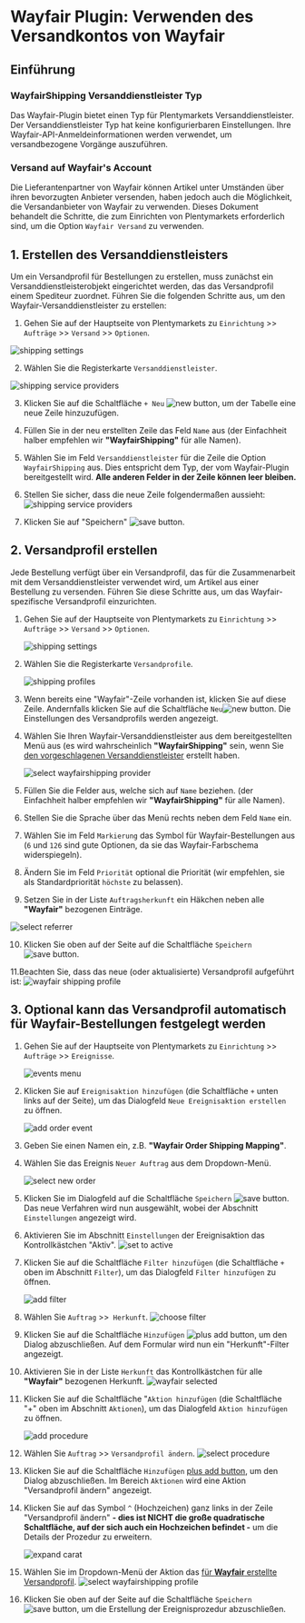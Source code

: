 # Wayfair Plugin: Verwenden des Versandkontos von Wayfair

## Einführung

### WayfairShipping Versanddienstleister Typ
Das Wayfair-Plugin bietet einen Typ für Plentymarkets Versanddienstleister. Der Versanddienstleister Typ hat keine konfigurierbaren Einstellungen. Ihre Wayfair-API-Anmeldeinformationen werden verwendet, um versandbezogene Vorgänge auszuführen.

### Versand auf Wayfair's Account
Die Lieferantenpartner von Wayfair können Artikel unter Umständen über ihren bevorzugten Anbieter versenden, haben jedoch auch die Möglichkeit, die Versandanbieter von Wayfair zu verwenden. Dieses Dokument behandelt die Schritte, die zum Einrichten von Plentymarkets erforderlich sind, um die Option `Wayfair Versand` zu verwenden.


## 1. Erstellen des Versanddienstleisters
Um ein Versandprofil für Bestellungen zu erstellen, muss zunächst ein Versanddienstleisterobjekt eingerichtet werden, das das Versandprofil einem Spediteur zuordnet. Führen Sie die folgenden Schritte aus, um den Wayfair-Versanddienstleister zu erstellen:

1. Gehen Sie auf der Hauptseite von Plentymarkets zu `Einrichtung` >> `Aufträge` >> `Versand` >> `Optionen`.

  ![shipping settings](../../../images/de/menu_order_shipping_settings.png)

2. Wählen Sie die Registerkarte `Versanddienstleister`.

  ![shipping service providers](../../../images/de/shipping/shipping_service_providers_without_wayfair.png)

3. Klicken Sie auf die Schaltfläche `+ Neu` ![new button](../../../images/de/button_plus_new.png), um der Tabelle eine neue Zeile hinzuzufügen.

4. Füllen Sie in der neu erstellten Zeile das Feld `Name` aus (der Einfachheit halber empfehlen wir **"WayfairShipping"** für alle Namen).

5. Wählen Sie im Feld `Versanddienstleister` für die Zeile die Option `WayfairShipping` aus. Dies entspricht dem Typ, der vom Wayfair-Plugin bereitgestellt wird. **Alle anderen Felder in der Zeile können leer bleiben.**

6. Stellen Sie sicher, dass die neue Zeile folgendermaßen aussieht:
    ![shipping service providers](../../../images/de/shipping/shipping_service_providers_with_wayfair.png)

7. Klicken Sie auf "Speichern" ![save button](../../../images/de/button_save.png).

## 2. Versandprofil erstellen
Jede Bestellung verfügt über ein Versandprofil, das für die Zusammenarbeit mit dem Versanddienstleister verwendet wird, um Artikel aus einer Bestellung zu versenden. Führen Sie diese Schritte aus, um das Wayfair-spezifische Versandprofil einzurichten.

1. Gehen Sie auf der Hauptseite von Plentymarkets zu `Einrichtung` >> `Aufträge` >> `Versand` >> `Optionen`.

    ![shipping settings](../../../images/de/menu_order_shipping_settings.png)

2. Wählen Sie die Registerkarte `Versandprofile`.

    ![shipping profiles](../../../images/de/shipping/shipping_profiles_without_wayfair.png)

3. Wenn bereits eine "Wayfair"-Zeile vorhanden ist, klicken Sie auf diese Zeile. Andernfalls klicken Sie auf die Schaltfläche `Neu`![new button](../../../images/de/button_plus_new.png). Die Einstellungen des Versandprofils werden angezeigt.

4. Wählen Sie Ihren Wayfair-Versanddienstleister aus dem bereitgestellten Menü aus (es wird wahrscheinlich **"WayfairShipping"** sein, wenn Sie [den vorgeschlagenen Versanddienstleister](#1-erstellen-des-versanddienstleisters) erstellt haben.

    ![select wayfairshipping provider](../../../images/de/shipping/select_wayfairshipping_provider.png)


5. Füllen Sie die Felder aus, welche sich auf `Name` beziehen. (der Einfachheit halber empfehlen wir **"WayfairShipping"** für alle Namen).

6. Stellen Sie die Sprache über das Menü rechts neben dem Feld `Name` ein.

7. Wählen Sie im Feld `Markierung` das Symbol für Wayfair-Bestellungen aus (`6` und `126` sind gute Optionen, da sie das Wayfair-Farbschema widerspiegeln).

8. Ändern Sie im Feld `Priorität` optional die Priorität (wir empfehlen, sie als Standardpriorität `höchste` zu belassen).

9. Setzen Sie in der Liste `Auftragsherkunft` ein Häkchen neben alle **"Wayfair"** bezogenen Einträge.

  ![select referrer](../../../images/de/shipping/shipping_profile_select_referrer.png)

10. Klicken Sie oben auf der Seite auf die Schaltfläche `Speichern` ![save button](../../../images/common/button_save.png).

11.Beachten Sie, dass das neue (oder aktualisierte) Versandprofil aufgeführt ist:
   ![wayfair shipping profile](../../../images/de/shipping/wayfair_shipping_profile.png)

## 3. Optional kann das Versandprofil automatisch für Wayfair-Bestellungen festgelegt werden

1. Gehen Sie auf der Hauptseite von Plentymarkets zu `Einrichtung` >>` Aufträge` >> `Ereignisse`.

    ![events menu](../../../images/de/menu_order_events.png)

2. Klicken Sie auf `Ereignisaktion hinzufügen` (die Schaltfläche `+` unten links auf der Seite), um das Dialogfeld `Neue Ereignisaktion erstellen` zu öffnen.

     ![add order event](../../../images/de/add_order_event.png)

3. Geben Sie einen Namen ein, z.B. **"Wayfair Order Shipping Mapping"**.

4. Wählen Sie das Ereignis `Neuer Auftrag` aus dem Dropdown-Menü.

     ![select new order](../../../images/de/shipping/select_event_new_order.png)

5. Klicken Sie im Dialogfeld auf die Schaltfläche `Speichern` ![save button](../../../images/de/button_save.png). Das neue Verfahren wird nun ausgewählt, wobei der Abschnitt `Einstellungen` angezeigt wird.

6. Aktivieren Sie im Abschnitt `Einstellungen` der Ereignisaktion das Kontrollkästchen "Aktiv".
    ![set to active](../../../images/de/shipping/set_shipping_event_active.png)

7. Klicken Sie auf die Schaltfläche `Filter hinzufügen` (die Schaltfläche `+` oben im Abschnitt `Filter`), um das Dialogfeld `Filter hinzufügen` zu öffnen.

    ![add filter](../../../images/de/shipping/add_filter.png)

8. Wählen Sie `Auftrag` >>` Herkunft`.
![choose filter](../../../images/de/shipping/choose_filter.png)

9. Klicken Sie auf die Schaltfläche `Hinzufügen` ![plus add button](../../../images/de/button_plus_add.png), um den Dialog abzuschließen. Auf dem Formular wird nun ein "Herkunft"-Filter angezeigt.

10. Aktivieren Sie in der Liste `Herkunft` das Kontrollkästchen für alle **"Wayfair"** bezogenen Herkunft.
    ![wayfair selected](../../../images/en/shipping/filter_wayfair_selected.png)

11. Klicken Sie auf die Schaltfläche "`Aktion hinzufügen` (die Schaltfläche "+" oben im Abschnitt `Aktionen`), um das Dialogfeld `Aktion hinzufügen` zu öffnen.

    ![add procedure](../../../images/de/shipping/add_procedure.png)

12. Wählen Sie `Auftrag` >> `Versandprofil ändern`.
    ![select procedure](../../../images/de/shipping/add_procedure_change_shipping_profile.png)

13. Klicken Sie auf die Schaltfläche `Hinzufügen` [plus add button](../../../images/de/button_plus_add.png), um den Dialog abzuschließen. Im Bereich `Aktionen` wird eine Aktion "Versandprofil ändern" angezeigt.

12. Klicken Sie auf das Symbol `^` (Hochzeichen) ganz links in der Zeile "Versandprofil ändern" **- dies ist NICHT die große quadratische Schaltfläche, auf der sich auch ein Hochzeichen befindet -** um die Details der Prozedur zu erweitern.

    ![expand carat](../../../images/de/shipping/change_shipping_profile_expand_carat.png)

13. Wählen Sie im Dropdown-Menü der Aktion das [für **Wayfair** erstellte Versandprofil](#2-versandprofil-erstellen).
    ![select wayfairshipping profile](../../../images/de/shipping/select_wayfairshipping_profile.png)

14. Klicken Sie oben auf der Seite auf die Schaltfläche `Speichern` ![save button](../../../images/common/button_save.png), um die Erstellung der Ereignisprozedur abzuschließen.
